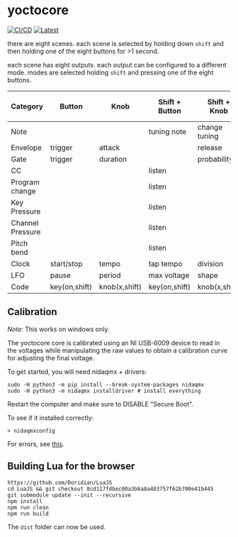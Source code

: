# yoctocore


[![CI/CD](https://github.com/schollz/yoctocore/actions/workflows/build.yml/badge.svg)](https://github.com/schollz/yoctocore/actions/workflows/build.yml) [![Latest](https://img.shields.io/github/v/release/schollz/yoctocore?color=brightgreen&label=Release)](https://github.com/schollz/yoctocore/releases/latest)

there are eight scenes. each scene is selected by holding down `shift` and then holding one of the eight buttons for >1 second.

each scene has eight outputs. each output can be configured to a different mode. modes are selected holding `shift` and pressing one of the eight buttons.

| Category         | Button        | Knob          | Shift + Button | Shift + Knob  | Button + Knob |
| ---------------- | ------------- | ------------- | -------------- | ------------- | ------------- |
| Note             |               |               | tuning note    | change tuning | voltage       |
| Envelope         | trigger       | attack        |                | release       |               |
| Gate             | trigger       | duration      |                | probability   |               |
| CC               |               |               | listen         |               |               |
| Program change   |               |               | listen         |               |               |
| Key Pressure     |               |               | listen         |               |               |
| Channel Pressure |               |               | listen         |               |               |
| Pitch bend       |               |               | listen         |               |               |
| Clock            | start/stop    | tempo         | tap tempo      | division      |               |
| LFO              | pause         | period        | max voltage    | shape         |               |
| Code             | key(on,shift) | knob(x,shift) | key(on,shift)  | knob(x,shift) |               |

## Calibration

*Note:* This works on windows only.

The yoctocore core is calibrated using an NI USB-6009 device to read in the voltages while manipulating the raw values to obtain a calibration curve for adjusting the final voltage.

To get started, you will need nidaqmx + drivers:

```
sudo -H python3 -m pip install --break-system-packages nidaqmx
sudo -H python3 -m nidaqmx installdriver # install everything
```

Restart the computer and make sure to DISABLE "Secure Boot".

To see if it installed correctly:

```
> nidaqmxconfig
```

For errors, see [this](https://knowledge.ni.com/KnowledgeArticleDetails?id=kA03q000000wwZyCAI&l=en-US).

## Building Lua for the browser

```
https://github.com/Doridian/LuaJS
cd LuaJS && git checkout 8cd117fdbec00a3b6a8a403757f62b700e41b445
git submodule update --init --recursive
npm install
npm run clean
npm run build
```

The `dist` folder can now be used.
